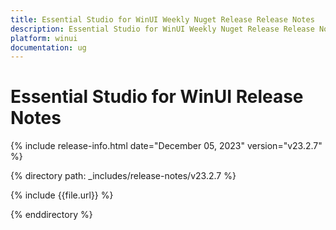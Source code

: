 ```yaml
---
title: Essential Studio for WinUI Weekly Nuget Release Release Notes  
description: Essential Studio for WinUI Weekly Nuget Release Release Notes  
platform: winui
documentation: ug
---
```


# Essential Studio for WinUI  Release Notes  

{% include release-info.html date="December 05, 2023"  version="v23.2.7" %} 

{% directory path: _includes/release-notes/v23.2.7 %}

{% include {{file.url}} %}

{% enddirectory %}